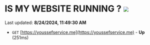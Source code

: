 # IS MY WEBSITE RUNNING ? [![](https://img.shields.io/static/v1?label=Sponsor&message=%E2%9D%A4&logo=GitHub&color=%23fe8e86)](https://github.com/sponsors/Youssef-Lehmam)

Last updated: **8/24/2024, 11:49:30 AM**

- `GET` [https://youssefservice.me](https://youssefservice.me) - **Up** (251ms)
